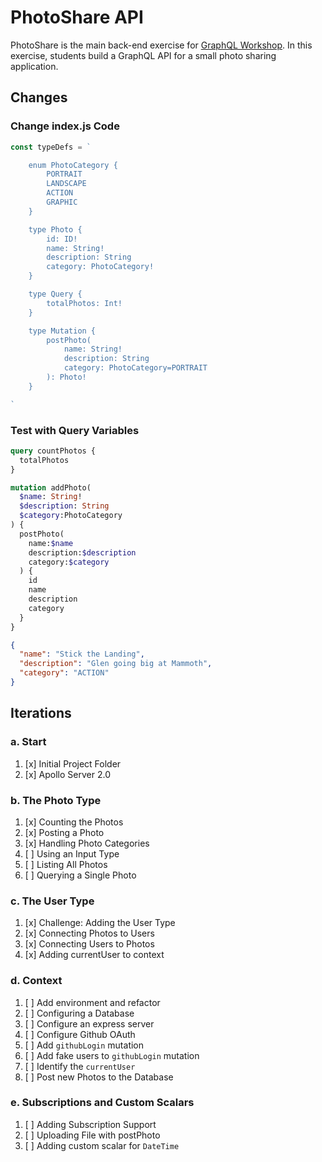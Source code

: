 PhotoShare API
===============
PhotoShare is the main back-end exercise for [GraphQL Workshop](https://www.graphqlworkshop.com). In this exercise, students build a GraphQL API for a small photo sharing application.

Changes
---------------

### Change index.js Code

```javascript
const typeDefs = `

    enum PhotoCategory {
        PORTRAIT
        LANDSCAPE
        ACTION
        GRAPHIC
    }

    type Photo {
        id: ID!
        name: String!
        description: String
        category: PhotoCategory!
    }

    type Query {
        totalPhotos: Int!
    }

    type Mutation {
        postPhoto(
            name: String! 
            description: String 
            category: PhotoCategory=PORTRAIT
        ): Photo!
    }

`
```

### Test with Query Variables

```graphql
query countPhotos {
  totalPhotos
}

mutation addPhoto(
  $name: String! 
  $description: String
  $category:PhotoCategory
) {
  postPhoto(
    name:$name 
    description:$description
    category:$category
  ) {
    id
    name
    description
    category
  }
}
```

```json
{
  "name": "Stick the Landing",
  "description": "Glen going big at Mammoth",
  "category": "ACTION"
}
```

Iterations
---------------

### a. Start

1. [x] Initial Project Folder
2. [x] Apollo Server 2.0

### b. The Photo Type

1. [x] Counting the Photos 
2. [x] Posting a Photo 
3. [x] Handling Photo Categories 
4. [ ] Using an Input Type 
5. [ ] Listing All Photos 
6. [ ] Querying a Single Photo 

### c. The User Type

1. [x] Challenge: Adding the User Type
2. [x] Connecting Photos to Users
3. [x] Connecting Users to Photos
4. [x] Adding currentUser to context

### d. Context

1. [ ] Add environment and refactor
2. [ ] Configuring a Database
3. [ ] Configure an express server
4. [ ] Configure Github OAuth
5. [ ] Add `githubLogin` mutation
6. [ ] Add fake users to `githubLogin` mutation
7. [ ] Identify the `currentUser`
8. [ ] Post new Photos to the Database

### e. Subscriptions and Custom Scalars

1. [ ] Adding Subscription Support 
2. [ ] Uploading File with postPhoto 
3. [ ] Adding custom scalar for `DateTime`
